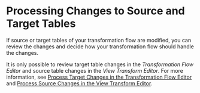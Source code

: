 <!-- loio705292c01e5b41468d8d73b473599beb -->

# Processing Changes to Source and Target Tables

If source or target tables of your transformation flow are modified, you can review the changes and decide how your transformation flow should handle the changes.

It is only possible to review target table changes in the *Transformation Flow Editor* and source table changes in the *View Transform Editor*. For more information, see [Process Target Changes in the Transformation Flow Editor](process-target-changes-in-the-transformation-flow-editor-75ab3ef.md) and [Process Source Changes in the View Transform Editor](process-source-changes-in-the-view-transform-editor-098ada1.md).

